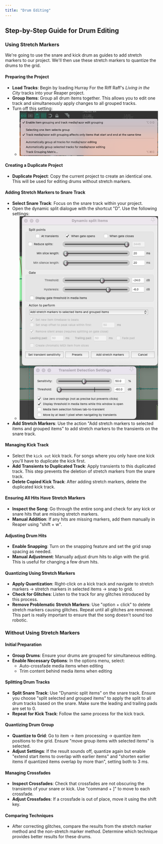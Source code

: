 ```yaml
---
title: "Drum Editing"
---
```


## Step-by-Step Guide for Drum Editing

### Using Stretch Markers

We're going to use the snare and kick drum as guides to add stretch markers to our project. We'll then use these stretch markers to quantize the drums to the grid.

#### Preparing the Project

- **Load Tracks**: Begin by loading Hurray For the Riff Raff's _Living in the City_ tracks into your Reaper project.
- **Group Items**: Group all drum items together. This allows you to edit one track and simultaneously apply changes to all grouped tracks.
- Turn off this setting: 
  - ![](select-one-item.png)

#### Creating a Duplicate Project
- **Duplicate Project**: Copy the current project to create an identical one. This will be used for editing drums without stretch markers.

####  Adding Stretch Markers to Snare Track
- **Select Snare Track**: Focus on the snare track within your project.
- Open the dynamic split dialogue with the shortcut "D". Use the following settings: 
  - ![](adding-stretch.png)
- **Add Stretch Markers**: Use the action "Add stretch markers to selected items and grouped items" to add stretch markers to the transients on the snare track.

####  Managing Kick Track
- Select the `kick out` kick track. For songs where you only have one kick you'll have to duplicate the kick first. 
- **Add Transients to Duplicated Track**: Apply transients to this duplicated track. This step prevents the deletion of stretch markers from the snare track.
- **Delete Copied Kick Track**: After adding stretch markers, delete the duplicated kick track.

####  Ensuring All Hits Have Stretch Markers
- **Inspect the Song**: Go through the entire song and check for any kick or snare hits that are missing stretch markers.
- **Manual Addition**: If any hits are missing markers, add them manually in Reaper using "shift + w".

#### Adjusting Drum Hits
- **Enable Snapping**: Turn on the snapping feature and set the grid snap spacing as needed.
- **Manual Adjustment**: Manually adjust drum hits to align with the grid. This is useful for changing a few drum hits.

#### Quantizing Using Stretch Markers
- **Apply Quantization**: Right-click on a kick track and navigate to stretch markers -> stretch markers in selected items -> snap to grid.
- **Check for Glitches**: Listen to the track for any glitches introduced by this process.
- **Remove Problematic Stretch Markers**: Use "option + click" to delete stretch markers causing glitches. Repeat until all glitches are removed. This part is really important to ensure that the song doesn't sound too robotic.


### Without Using Stretch Markers

####  Initial Preparation
- **Group Drums**: Ensure your drums are grouped for simultaneous editing.
- **Enable Necessary Options**: In the options menu, select:
  - Auto-crossfade media items when editing
  - Trim content behind media items when editing

#### Splitting Drum Tracks
- **Split Snare Track**: Use "Dynamic split items" on the snare track. Ensure you choose "split selected and grouped items" to apply the split to all drum tracks based on the snare. Make sure the leading and trailing pads are set to 0.
- **Repeat for Kick Track**: Follow the same process for the kick track.

####  Quantizing Drum Group
- **Quantize to Grid**: Go to item -> item processing -> quantize item positions to the grid. Ensure "move group items with selected items" is selected.
- **Adjust Settings**: If the result sounds off, quantize again but enable "extend start items to overlap with earlier items" and "shorten earlier items if quantized items overlap by more than", setting both to 3 ms.

####  Managing Crossfades
- **Inspect Crossfades**: Check that crossfades are not obscuring the transients of your snare or kick. Use "command + ]" to move to each crossfade.
- **Adjust Crossfades**: If a crossfade is out of place, move it using the shift key.

####  Comparing Techniques
- After correcting glitches, compare the results from the stretch marker method and the non-stretch marker method. Determine which technique provides better results for these drums.

<!-- ## With stretch markers

We'll be using the Hurray For the Riff Raff's _Living in the City_ tracks to learn drum editing. So, make sure you have those loaded up.

Next, group all of the items together so that editing one track will edit all of them. Copy this project to create an identical project to edit the drums without using stretch markers. It's important to know how to do it with and without stretch markers.

Add stretch markers to the transients of the snare track. Make sure you select the action "Add stretch markers to selected items and grouped items."

Next, duplicate the kick track and add transients to the duplicated kick track. You have to do this or it will delete your stretch markers from the snare track. Now you can delete the copied kick track. You should now have stretch markers on all your tracks for the kick and snare.

Go through the song and check to see if there are any kick or snare hits that do not have stretch markers on them. You can add them manually in Reaper using "shift + w".

We can now manually adust drum hits to the grid. To do this make sure snapping is on and set the grid snap spacing to what you need. Experiment with this to see how it works. This is good if you only want to change a few drum hits. But there's a quicker way.

Right click on a kick track, stretch markers -> stretch markers in selected items -> snap to grid. Now listen for any glitches that this technique may have introduced. It uses stretching so there might be some. This will happen when it tries to quantize rhythms that are shorter than your snap settings. If you find problems delete the stretch markers using "option + click". Continue until you've removed all the glitches from the song.

## Without stretch markers

This method doesn't require time stretching, so can be better in some circumstances.

Make sure your drums are grouped so we can edit them at the same time. Next, make sure these options are selected in the options menu:

- Auto-crossfade media items when editing
- Trim content behind media items when editing

We'll first split up the snare track. Split it by its transients using "Dynamic split items". If you "split selected and grouped items" then all of your drums will be split based on the snare. Now do the same process to the snare.

Now quantize your drum group to the grid by going to item -> item processing -> quantize item positions to the grid. Make sure "move group items with selected items" is selected. Listen to the results. It will probably sound bad. Quantize again but select "extend start items to overlap with earlier items" and "shorten earlier items if quantized items overlap by more than" and set them both to 3 ms.

Go through and check that your crossfades aren't covering up the transients of your snare or snare. Move to each crossfade with "command + ]". If you find a crossfade that's out of place you can move it with the shift key.

After you're done fixed the glitches compare the results you got with this method to the stretch method. Which techniques gives better results for these drums? -->
